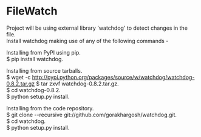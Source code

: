 # FileWatch
Project will be using external library 'watchdog' to detect changes in the file.  
Install watchdog making use of any of the following commands - 

Installing from PyPI using pip.   
$ pip install watchdog.  

Installing from source tarballs.  
$ wget -c http://pypi.python.org/packages/source/w/watchdog/watchdog-0.8.2.tar.gz
$ tar zxvf watchdog-0.8.2.tar.gz.  
$ cd watchdog-0.8.2.  
$ python setup.py install.  

Installing from the code repository.  
$ git clone --recursive git://github.com/gorakhargosh/watchdog.git.  
$ cd watchdog.  
$ python setup.py install.  
